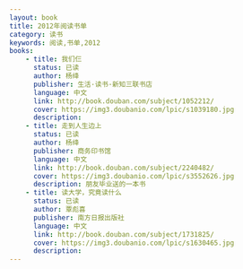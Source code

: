 ```yaml
---
layout: book
title: 2012年阅读书单
category: 读书
keywords: 阅读,书单,2012
books:
    - title: 我们仨
      status: 已读
      author: 杨绛
      publisher: 生活·读书·新知三联书店
      language: 中文
      link: http://book.douban.com/subject/1052212/
      cover: https://img3.doubanio.com/lpic/s1039180.jpg
      description:
    - title: 走到人生边上
      status: 已读
      author: 杨绛
      publisher: 商务印书馆
      language: 中文
      link: http://book.douban.com/subject/2240482/
      cover: https://img3.doubanio.com/lpic/s3552626.jpg
      description: 朋友毕业送的一本书
    - title: 读大学，究竟读什么
      status: 已读
      author: 覃彪喜
      publisher: 南方日报出版社
      language: 中文
      link: http://book.douban.com/subject/1731825/
      cover: https://img3.doubanio.com/lpic/s1630465.jpg
      description:
---
```

